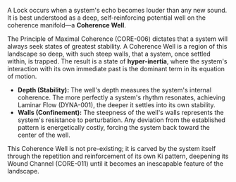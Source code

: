 A Lock occurs when a system's echo becomes louder than any new sound. It is best understood as a deep, self-reinforcing potential well on the coherence manifold—a **Coherence Well**.

The Principle of Maximal Coherence (CORE-006) dictates that a system will always seek states of greatest stability. A Coherence Well is a region of this landscape so deep, with such steep walls, that a system, once settled within, is trapped. The result is a state of **hyper-inertia**, where the system's interaction with its own immediate past is the dominant term in its equation of motion.

-   **Depth (Stability):** The well's depth measures the system's internal coherence. The more perfectly a system's rhythm resonates, achieving Laminar Flow (DYNA-001), the deeper it settles into its own stability.
-   **Walls (Confinement):** The steepness of the well's walls represents the system's resistance to perturbation. Any deviation from the established pattern is energetically costly, forcing the system back toward the center of the well.

This Coherence Well is not pre-existing; it is carved by the system itself through the repetition and reinforcement of its own Ki pattern, deepening its Wound Channel (CORE-011) until it becomes an inescapable feature of the landscape.